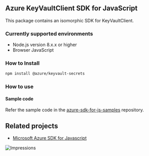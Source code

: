 ## Azure KeyVaultClient SDK for JavaScript

This package contains an isomorphic SDK for KeyVaultClient.

### Currently supported environments

- Node.js version 8.x.x or higher
- Browser JavaScript

### How to Install

```bash
npm install @azure/keyvault-secrets
```

### How to use

#### Sample code

Refer the sample code in the [azure-sdk-for-js-samples](https://github.com/Azure/azure-sdk-for-js-samples) repository.

## Related projects

- [Microsoft Azure SDK for Javascript](https://github.com/Azure/azure-sdk-for-js)


![Impressions](https://azure-sdk-impressions.azurewebsites.net/api/impressions/azure-sdk-for-js%2Fsdk%2Fcdn%2Farm-cdn%2FREADME.png)